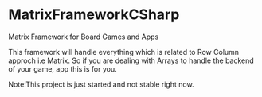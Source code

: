 MatrixFrameworkCSharp
=====================

Matrix Framework for Board Games and Apps

This framework will handle everything which is related to Row Column approch i.e Matrix.
So if you are dealing with Arrays to handle the backend of your game, app this is for you. 

Note:This project is just started and not stable right now. 

